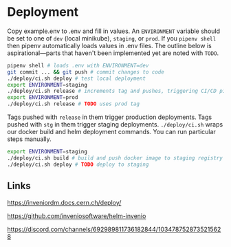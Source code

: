 # Deployment

Copy example.env to .env and fill in values. An `ENVIRONMENT` variable should be set to one of `dev` (local minikube), `staging`, or `prod`. If you `pipenv shell` then pipenv automatically loads values in .env files. The outline below is aspirational—parts that haven't been implemented yet are noted with `TODO`.

```sh
pipenv shell # loads .env with ENVIRONMENT=dev
git commit ... && git push # commit changes to code
./deploy/ci.sh deploy # test local deployment
export ENVIRONMENT=staging
./deploy/ci.sh release # increments tag and pushes, triggering CI/CD pipeline
export ENVIRONMENT=prod
./deploy/ci.sh release # TODO uses prod tag
```

Tags pushed with `release` in them trigger production deployments. Tags pushed with `stg` in them trigger staging deployments. `./deploy/ci.sh` wraps our docker build and helm deployment commands. You can run particular steps manually.

```sh
export ENVIRONMENT=staging
./deploy/ci.sh build # build and push docker image to staging registry
./deploy/ci.sh deploy # TODO deploy to staging
```

## Links

https://inveniordm.docs.cern.ch/deploy/

https://github.com/inveniosoftware/helm-invenio

https://discord.com/channels/692989811736182844/1034787528735215628
